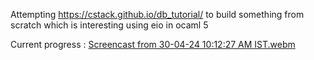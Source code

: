 Attempting https://cstack.github.io/db_tutorial/ to build something from scratch which is interesting using eio in ocaml 5

Current progress :
[Screencast from 30-04-24 10:12:27 AM IST.webm](https://github.com/shubhamkumar13/osqlite/assets/13629677/59dfffd6-51e7-4b51-a796-93ecdb7c8627)
